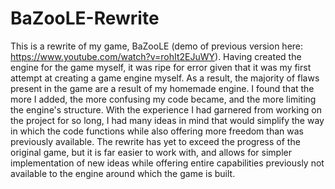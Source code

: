 # BaZooLE-Rewrite

This is a rewrite of my game, BaZooLE (demo of previous version here: https://www.youtube.com/watch?v=rohIt2EJuWY). Having created the engine for the game myself, it was ripe for error given that it was my first attempt at creating a game engine myself. As a result, the majority of flaws present in the game are a result of my homemade engine. I found that the more I added, the more confusing my code became, and the more limiting the engine's structure. With the experience I had garnered from working on the project for so long, I had many ideas in mind that would simplify the way in which the code functions while also offering more freedom than was previously available. The rewrite has yet to exceed the progress of the original game, but it is far easier to work with, and allows for simpler implementation of new ideas while offering entire capabilities previously not available to the engine around which the game is built.
